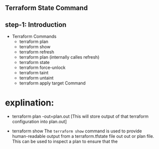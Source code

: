 ## Terraform State Command
## step-1: Introduction 
- Terraform Commands
  - terraform plan
  - terraform show
  - terraform refresh 
  - terraform plan (internally calles refresh)
  - terraform state
  - terraform force-unlock
  - terraform taint
  - terraform untaint
  - terraform apply target Command
  


# explination:
  - terraform plan  -out=plan.out [This will store output of that terraform configuration into plan.out]

  - terraform show The `terraform show` command is used to provide human-readable output from a terraform.tfstate file out out or plan file. This can be used to inspect a plan to ensure that the